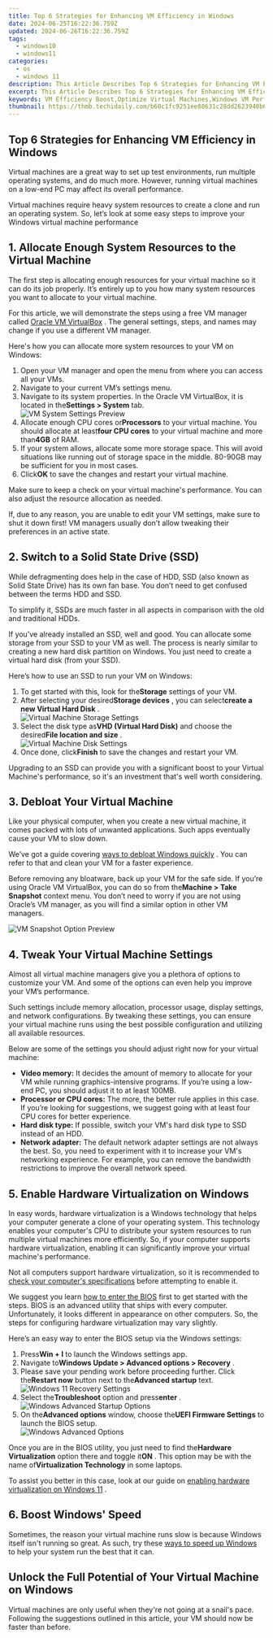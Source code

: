 ```yaml
---
title: Top 6 Strategies for Enhancing VM Efficiency in Windows
date: 2024-06-25T16:22:36.759Z
updated: 2024-06-26T16:22:36.759Z
tags:
  - windows10
  - windows11
categories:
  - os
  - windows 11
description: This Article Describes Top 6 Strategies for Enhancing VM Efficiency in Windows
excerpt: This Article Describes Top 6 Strategies for Enhancing VM Efficiency in Windows
keywords: VM Efficiency Boost,Optimize Virtual Machines,Windows VM Performance,VMM Improvement Tips,Enhance VM Functionality,Streamlining VMs in WinOS,Maximizing VM Power
thumbnail: https://thmb.techidaily.com/b60c1fc9251ee88631c28dd2623940b69aaa4124599c741f135b80728b533209.jpg
---
```


## Top 6 Strategies for Enhancing VM Efficiency in Windows

 Virtual machines are a great way to set up test environments, run multiple operating systems, and do much more. However, running virtual machines on a low-end PC may affect its overall performance.

 Virtual machines require heavy system resources to create a clone and run an operating system. So, let’s look at some easy steps to improve your Windows virtual machine performance

## 1\. Allocate Enough System Resources to the Virtual Machine

 The first step is allocating enough resources for your virtual machine so it can do its job properly. It’s entirely up to you how many system resources you want to allocate to your virtual machine.

 For this article, we will demonstrate the steps using a free VM manager called [Oracle VM VirtualBox](https://www.virtualbox.org/) . The general settings, steps, and names may change if you use a different VM manager.

 Here's how you can allocate more system resources to your VM on Windows:

1. Open your VM manager and open the menu from where you can access all your VMs.
2. Navigate to your current VM’s settings menu.
3. Navigate to its system properties. In the Oracle VM VirtualBox, it is located in the**Settings > System** tab.  
![VM System Settings Preview](https://static1.makeuseofimages.com/wordpress/wp-content/uploads/2023/04/vm-system-settings-preview.jpg)
4. Allocate enough CPU cores or**Processors** to your virtual machine. You should allocate at least**four CPU cores** to your virtual machine and more than**4GB** of RAM.
5. If your system allows, allocate some more storage space. This will avoid situations like running out of storage space in the middle. 80-90GB may be sufficient for you in most cases.
6. Click**OK** to save the changes and restart your virtual machine.

 Make sure to keep a check on your virtual machine's performance. You can also adjust the resource allocation as needed.

 If, due to any reason, you are unable to edit your VM settings, make sure to shut it down first! VM managers usually don’t allow tweaking their preferences in an active state.

## 2\. Switch to a Solid State Drive (SSD)

 While defragmenting does help in the case of HDD, SSD (also known as Solid State Drive) has its own fan base. You don’t need to get confused between the terms HDD and SSD.

 To simplify it, SSDs are much faster in all aspects in comparison with the old and traditional HDDs.

 If you’ve already installed an SSD, well and good. You can allocate some storage from your SSD to your VM as well. The process is nearly similar to creating a new hard disk partition on Windows. You just need to create a virtual hard disk (from your SSD).

Here’s how to use an SSD to run your VM on Windows:

1. To get started with this, look for the**Storage** settings of your VM.
2. After selecting your desired**Storage devices** , you can select**create a new Virtual Hard Disk** .  
![Virtual Machine Storage Settings](https://static1.makeuseofimages.com/wordpress/wp-content/uploads/2023/04/virtual-machine-storage-settings.jpg)
3. Select the disk type as**VHD (Virtual Hard Disk)** and choose the desired**File location and size** .  
![Virtual Machine Disk Settings](https://static1.makeuseofimages.com/wordpress/wp-content/uploads/2023/04/virtual-machine-disk-settings.jpg)
4. Once done, click**Finish** to save the changes and restart your VM.

 Upgrading to an SSD can provide you with a significant boost to your Virtual Machine's performance, so it's an investment that's well worth considering.

## 3\. Debloat Your Virtual Machine

 Like your physical computer, when you create a new virtual machine, it comes packed with lots of unwanted applications. Such apps eventually cause your VM to slow down.

 We’ve got a guide covering [ways to debloat Windows quickly](https://www.makeuseof.com/how-to-quickly-remove-bloatware-from-windows-11/) . You can refer to that and clean your VM for a faster experience.

 Before removing any bloatware, back up your VM for the safe side. If you’re using Oracle VM VirtualBox, you can do so from the**Machine > Take Snapshot** context menu. You don’t need to worry if you are not using Oracle’s VM manager, as you will find a similar option in other VM managers.

![VM Snapshot Option Preview](https://static1.makeuseofimages.com/wordpress/wp-content/uploads/2023/04/vm-snapshot-option-preview.jpg)

## 4\. Tweak Your Virtual Machine Settings

 Almost all virtual machine managers give you a plethora of options to customize your VM. And some of the options can even help you improve your VM’s performance.

 Such settings include memory allocation, processor usage, display settings, and network configurations. By tweaking these settings, you can ensure your virtual machine runs using the best possible configuration and utilizing all available resources.

 Below are some of the settings you should adjust right now for your virtual machine:

* **Video memory:** It decides the amount of memory to allocate for your VM while running graphics-intensive programs. If you’re using a low-end PC, you should adjust it to at least 100MB.
* **Processor or CPU cores:** The more, the better rule applies in this case. If you’re looking for suggestions, we suggest going with at least four CPU cores for better experience.
* **Hard disk type:** If possible, switch your VM's hard disk type to SSD instead of an HDD.
* **Network adapter:** The default network adapter settings are not always the best. So, you need to experiment with it to increase your VM's networking experience. For example, you can remove the bandwidth restrictions to improve the overall network speed.

## 5\. Enable Hardware Virtualization on Windows

 In easy words, hardware virtualization is a Windows technology that helps your computer generate a clone of your operating system. This technology enables your computer's CPU to distribute your system resources to run multiple virtual machines more efficiently. So, if your computer supports hardware virtualization, enabling it can significantly improve your virtual machine's performance.

 Not all computers support hardware virtualization, so it is recommended to [check your computer's specifications](https://www.makeuseof.com/windows-11-check-system-information/) before attempting to enable it.

 We suggest you learn [how to enter the BIOS](https://www.makeuseof.com/tag/enter-bios-computer/) first to get started with the steps. BIOS is an advanced utility that ships with every computer. Unfortunately, it looks different in appearance on other computers. So, the steps for configuring hardware virtualization may vary slightly.

 Here’s an easy way to enter the BIOS setup via the Windows settings:

1. Press**Win + I** to launch the Windows settings app.
2. Navigate to**Windows Update > Advanced options > Recovery** .
3. Please save your pending work before proceeding further. Click the**Restart now** button next to the**Advanced startup** text.  
![Windows 11 Recovery Settings](https://static1.makeuseofimages.com/wordpress/wp-content/uploads/2023/04/windows-11-recovery-settings.jpg)
4. Select the**Troubleshoot** option and press**enter** .  
![Windows Advanced Startup Options](https://static1.makeuseofimages.com/wordpress/wp-content/uploads/2023/04/windows-advanced-startup-options.jpg)
5. On the**Advanced options** window, choose the**UEFI Firmware Settings** to launch the BIOS setup.  
![Windows Advanced Options](https://static1.makeuseofimages.com/wordpress/wp-content/uploads/2023/04/windows-advanced-options.jpg)

 Once you are in the BIOS utility, you just need to find the**Hardware Virtualization** option there and toggle it**ON** . This option may be with the name of**Virtualization Technology** in some laptops.

 To assist you better in this case, look at our guide on [enabling hardware virtualization on Windows 11](https://www.makeuseof.com/install-hyper-v-windows-11-home/) .

## 6\. Boost Windows' Speed

 Sometimes, the reason your virtual machine runs slow is because Windows itself isn't running so great. As such, try these [ways to speed up Windows](https://www.makeuseof.com/tag/windows-10-faster-performance/) to help your system run the best that it can.

## Unlock the Full Potential of Your Virtual Machine on Windows

 Virtual machines are only useful when they're not going at a snail's pace. Following the suggestions outlined in this article, your VM should now be faster than before.


<ins class="adsbygoogle"
     style="display:block"
     data-ad-format="autorelaxed"
     data-ad-client="ca-pub-7571918770474297"
     data-ad-slot="1223367746"></ins>



<ins class="adsbygoogle"
     style="display:block"
     data-ad-client="ca-pub-7571918770474297"
     data-ad-slot="8358498916"
     data-ad-format="auto"
     data-full-width-responsive="true"></ins>


